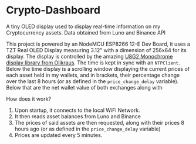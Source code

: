 # Crypto-Dashboard
A tiny OLED display used to display real-time information on my Cryptocurrency assets. Data obtained from Luno and Binance API

This project is powered by an NodeMCU ESP8266 12-E Dev Board, it uses a TZT Real OLED Display measuring 3.12" with a dimension of 256x64 for its display. The display is controlled by the amazing [U8G2 Monochrome display library from Olikraus](https://github.com/olikraus/u8g2/). The time is kept in sync with an `NTPClient`. Below the time display is a scrolling window displaying the current prices of each asset held in my wallets, and in brackets, their percentage change over the last 8 hours (or as defined in the `price_change_delay` variable). Below that are the net wallet value of both exchanges along with

How does it work?
1. Upon startup, it connects to the local WiFi Network.
2. It then reads asset balances from Luno and Binance
3. The prices of said assets are then requested, along with their prices 8 hours ago (or as defined in the `price_change_delay` variable)
4. Prices are updated every 5 minutes.


